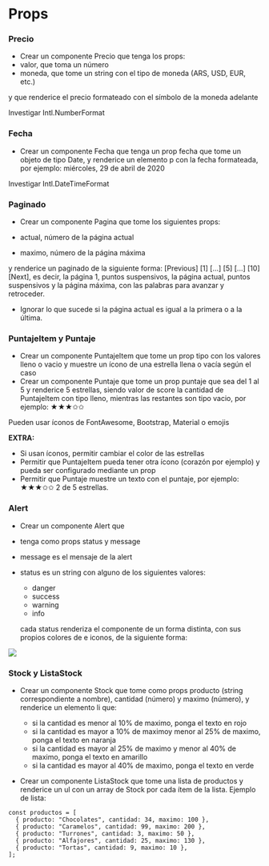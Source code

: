 # Props

### Precio

- Crear un componente Precio que tenga los props:
- valor, que toma un número
- moneda, que tome un string con el tipo de moneda (ARS, USD, EUR, etc.)

y que renderice el precio formateado con el símbolo de la moneda adelante

Investigar Intl.NumberFormat

### Fecha

- Crear un componente Fecha que tenga un prop fecha que tome un objeto de tipo Date, y renderice un elemento p con la fecha formateada, por ejemplo: miércoles, 29 de abril de 2020

Investigar Intl.DateTimeFormat

### Paginado

- Crear un componente Pagina que tome los siguientes props:

- actual, número de la página actual
- maximo, número de la página máxima

y renderice un paginado de la siguiente forma: [Previous] [1] [...] [5] [...] [10] [Next], es decir, la página 1, puntos suspensivos, la página actual, puntos suspensivos y la página máxima, con las palabras para avanzar y retroceder.

- Ignorar lo que sucede si la página actual es igual a la primera o a la última.

### PuntajeItem y Puntaje

- Crear un componente PuntajeItem que tome un prop tipo con los valores lleno o vacio y muestre un ícono de una estrella llena o vacía según el caso
- Crear un componente Puntaje que tome un prop puntaje que sea del 1 al 5 y renderice 5 estrellas, siendo valor de score la cantidad de PuntajeItem con tipo lleno, mientras las restantes son tipo vacio, por ejemplo: ★★★✩✩

Pueden usar íconos de FontAwesome, Bootstrap, Material o emojis

**EXTRA:**

- Si usan íconos, permitir cambiar el color de las estrellas
- Permitir que PuntajeItem pueda tener otra ícono (corazón por ejemplo) y pueda ser configurado mediante un prop
- Permitir que Puntaje muestre un texto con el puntaje, por ejemplo: ★★★✩✩ 2 de 5 estrellas.

### Alert

- Crear un componente Alert que
- tenga como props status y message
- message es el mensaje de la alert
- status es un string con alguno de los siguientes valores:

  - danger
  - success
  - warning
  - info

  cada status renderiza el componente de un forma distinta, con sus propios colores de e iconos, de la siguiente forma:

![](https://user-images.githubusercontent.com/1174092/69897281-33747800-134a-11ea-953f-3e31912f1f15.png)

### Stock y ListaStock

- Crear un componente Stock que tome como props producto (string correspondiente a nombre), cantidad (número) y maximo (número), y renderice un elemento li que:

  - si la cantidad es menor al 10% de maximo, ponga el texto en rojo
  - si la cantidad es mayor a 10% de maximoy menor al 25% de maximo, ponga el texto en naranja
  - si la cantidad es mayor al 25% de maximo y menor al 40% de maximo, ponga el texto en amarillo
  - si la cantidad es mayor al 40% de maximo, ponga el texto en verde

- Crear un componente ListaStock que tome una lista de productos y renderice un ul con un array de Stock por cada ítem de la lista. Ejemplo de lista:

```
const productos = [
  { producto: "Chocolates", cantidad: 34, maximo: 100 },
  { producto: "Caramelos", cantidad: 99, maximo: 200 },
  { producto: "Turrones", cantidad: 3, maximo: 50 },
  { producto: "Alfajores", cantidad: 25, maximo: 130 },
  { producto: "Tortas", cantidad: 9, maximo: 10 },
];
```
